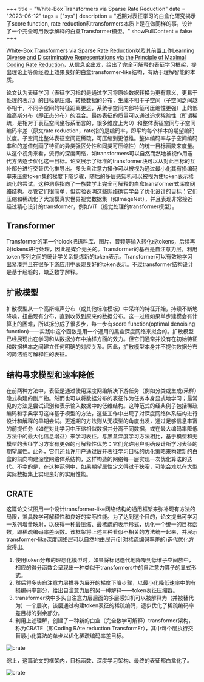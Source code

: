 +++
title = "White-Box Transformers via Sparse Rate Reduction"
date = "2023-06-12"
tags = ["sys"]
description = "近期对表征学习的白盒化研究揭示了score function, rate reduction和transformers本质上是在做同样的事，设计了一个完全可用数学解释的白盒Transformer模型。"
showFullContent = false
+++

[White-Box Transformers via Sparse Rate Reduction](https://arxiv.org/abs/2306.01129)以及其前置工作[Learning Diverse and Discriminative Representations via the Principle of Maximal Coding Rate Reduction](https://arxiv.org/pdf/2006.08558.pdf)，从信息论出发，给出了完全可解释的表征学习框架，提出理论上等价经验上效果良好的白盒transformer-like结构，有助于理解智能的本质。

论文认为表征学习（表征学习指的是通过学习将原始数据转换为更有意义，更易于处理的表示）的目标是压缩、转换数据的分布，生成不相干子空间（子空间之间越不相干，不同子空间的特征距离更远，系统子空间内部特征可压缩性更强）上的低维高斯分布（即正态分布）的混合。最终表征的质量可以通过追求稀疏性（所谓稀疏，是相对于表征空间坐标系而言的，很多维度上为0）和整体表征空间与子空间编码率差（原文rate reduction，rate指的是编码率，即平均每个样本的期望编码长度。子空间比整体表征空间更稀疏，可压缩到更低维。整体编码率与子空间编码率和的差值刻画了特征的异类强区分性和同类可压缩性）的统一目标函数来度量。从这个视角来看，流行的深度网络，如transformers可以自然而然地被视作用迭代方法逐步优化这一目标。论文展示了标准的transformer块可以从对此目标的互补部分进行交替优化推导出。多头自注意力操作可以被视为通过最小化其有损编码率来压缩token集的梯度下降步骤，随后的多层感知机可以被视为使token表示稀疏化的尝试。这种洞察指向了一族数学上完全可解释的白盒transformer式深度网络结构。尽管它们很简单，但实验表明这些网络确实学会了优化设计的目标：它们压缩和稀疏化了大规模真实世界视觉数据集（如ImageNet），并且表现非常接近经过精心设计的transformer，例如ViT（视觉处理的transformer模型）。

## Transformer
Transformer的第一个block把语料库、图片、音频等输入转化成tokens，后续再对tokens进行处理，因此是媒介无关的。Transformer的基石是自注意力层，利用token序列之间的统计学关系提炼新的token表示。Transformer可以有效地学习出紧凑并且在很多下游应用中表现良好的token表示。不过transformer结构设计是基于经验的，缺乏数学解释。

## 扩散模型
扩散模型从一个高斯噪声分布（或其他标准模板）中采样的特征开始，持续不断地降噪，扭曲现有分布，直到收敛到原来的数据分布。这一过程如果单步建模会有计算上的困难，所以拆分成了很多步，每一步有score function(optimal denoising function)——实践中这个函数是用一个通用的黑盒深度网络来拟合的。扩散模型已经展现出在学习和从数据分布中抽样方面的效力。但它们通常并没有在初始特征和数据样本之间建立任何明确的对应关系。因此，扩散模型本身并不提供数据分布的简洁或可解释性的表征。

## 结构寻求模型和速率降低
在前两种方法中，表征是通过使用深度网络解决下游任务（例如分类或生成/采样）隐式构建的副产物。然而也可以将数据分布的表征作为任务本身显式地学习；最常见的方法是尝试识别和表示输入数据中的低维结构。这种范式的经典例子包括稀疏编码和字典学习这样基于模型的方法，这些工作中出现了对深度网络体系结构进行设计和解释的早期尝试。更近期的方法则从无模型的角度出发，通过足够信息丰富的前提任务（如在对比学习中压缩相似数据并分离不同数据，或在最大编码率降低方法中的最大化信息增益）来学习表征。与黑盒深度学习方法相比，基于模型和无模型的表征学习方案有更强的可解释性优势：它们允许用户明确设计所学习表征的期望属性。此外，它们还允许用户通过展开表征学习目标的优化策略来构建新的白盒的前向构建深度网络体系结构，这样构造的网络每一层实现一次优化算法的迭代。不幸的是，在这种范例中，如果期望属性定义得过于狭窄，可能会难以在大型实际数据集上实现良好的实用性能。

## CRATE
这篇论文试图用一个设计transformer-like网络结构的通用框架来弥补现有方法的局限，兼具数学可解释性和良好的实际性能。为了达到这个目的，论文提出可学习一系列增量映射，以获得一种最压缩、最稀疏的表示形式，优化一个统一的目标函数，即稀疏编码率差函数。该框架将上述三种看似不相关的方法统一起来，并展示transformer-like深度网络层可以自然地由展开(针对稀疏编码率差的)迭代优化方案得出。

1. 使用token分布的理想化模型时，如果将标记迭代地降噪到低维子空间族中，相应的得分函数会呈现出一种类似于transformers中的自注意力算子的显式形式。
2. 然后将多头自注意力层推导为展开的梯度下降步骤，以最小化降低速率中的有损编码率部分，给出自注意力层的另一种解释——token表征压缩器。
3. transformer块中多头自注意力层后面的多层感知机可以被解释为（并被替代为）一个层次，该层通过构建token表征的稀疏编码，逐步优化了稀疏编码率差目标的剩余部分。
4. 利用上述理解，创建了一种新的白盒（完全数学可解释）transformer架构，称为CRATE（即Coding RAte reduction TransformEr），其中每个层执行交替最小化算法的单步以优化稀疏编码率差目标。

![crate](https://cmbbq.github.io/img/crate0.png)

综上，这篇论文的框架内，目标函数、深度学习架构、最终的表征都白盒化了。

![crate](https://cmbbq.github.io/img/crate.png)
